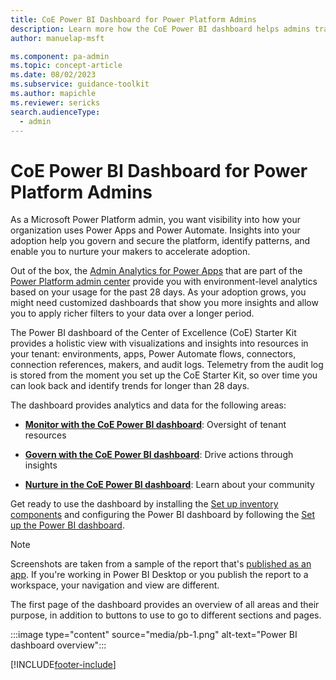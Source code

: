 ```yaml
---
title: CoE Power BI Dashboard for Power Platform Admins
description: Learn more how the CoE Power BI dashboard helps admins track adoption, govern resources, and nurture makers. Start exploring insights.
author: manuelap-msft

ms.component: pa-admin
ms.topic: concept-article
ms.date: 08/02/2023
ms.subservice: guidance-toolkit
ms.author: mapichle
ms.reviewer: sericks
search.audienceType: 
  - admin
---
```

# CoE Power BI Dashboard for Power Platform Admins

As a Microsoft Power Platform admin, you want visibility into how your organization uses Power Apps and Power Automate. Insights into your adoption help you govern and secure the platform, identify patterns, and enable you to nurture your makers to accelerate adoption.

Out of the box, the [Admin Analytics for Power Apps](../../admin/analytics-powerapps.md) that are part of the [Power Platform admin center](https://aka.ms/ppac) provide you with environment-level analytics based on your usage for the past 28 days. As your adoption grows, you might need customized dashboards that show you more insights and allow you to apply richer filters to your data over a longer period.

The Power BI dashboard of the Center of Excellence (CoE) Starter Kit provides a holistic view with visualizations and insights into resources in your tenant: environments, apps, Power Automate flows, connectors, connection references, makers, and audit logs. Telemetry from the audit log is stored from the moment you set up the CoE Starter Kit, so over time you can look back and identify trends for longer than 28 days.

The dashboard provides analytics and data for the following areas:

- [**Monitor with the CoE Power BI dashboard**](power-bi-monitor.md): Oversight of tenant resources

- [**Govern with the CoE Power BI dashboard**](power-bi-govern.md): Drive actions through insights

- [**Nurture in the CoE Power BI dashboard**](power-bi-nurture.md): Learn about your community

Get ready to use the dashboard by installing the [Set up inventory components](setup-core-components.md) and configuring the Power BI dashboard by following the [Set up the Power BI dashboard](setup-powerbi.md).

>[!NOTE]
>Screenshots are taken from a sample of the report that's [published as an app](/power-bi/collaborate-share/service-create-distribute-apps). If you're working in Power BI Desktop or you publish the report to a workspace, your navigation and view are different.

The first page of the dashboard provides an overview of all areas and their purpose, in addition to buttons to use to go to different sections and pages.

:::image type="content" source="media/pb-1.png" alt-text="Power BI dashboard overview":::

[!INCLUDE[footer-include](../../includes/footer-banner.md)]
